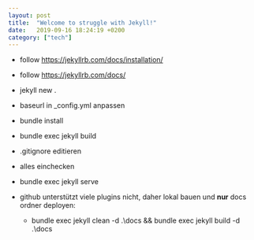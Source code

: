 ```yaml
---
layout: post
title:  "Welcome to struggle with Jekyll!"
date:   2019-09-16 18:24:19 +0200
category: ["tech"]
---
```


* follow https://jekyllrb.com/docs/installation/
* follow https://jekyllrb.com/docs/
* jekyll new .
* baseurl in _config.yml anpassen
* bundle install
* bundle exec jekyll build
* .gitignore editieren
* alles einchecken
* bundle exec jekyll serve

* github unterstützt viele plugins nicht, daher lokal bauen und **nur** docs ordner deployen:
  * bundle exec jekyll clean -d .\docs && bundle exec jekyll build -d .\docs
